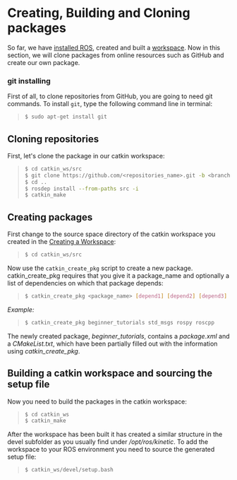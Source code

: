 # Creating, Building and Cloning packages

So far, we have [installed ROS](https://github.com/dcallega/ROS_Batbold_experience/tree/master/Installation), created and built a [workspace](https://github.com/dcallega/ROS_Batbold_experience/tree/master/workspace). Now in this section, we will clone packages from online resources such as GitHub and create our own package. 

### git installing

First of all, to clone repositories from GitHub, you are going to need git commands. To install `git`, type the following command line in terminal: 
>```sh 
>$ sudo apt-get install git
>```
## Cloning repositories

First, let's clone the package in our catkin workspace:
>```sh 
>$ cd catkin_ws/src
>$ git clone https://github.com/<repositories_name>.git -b <branch_name>-devel
>$ cd ..
>$ rosdep install --from-paths src -i
>$ catkin_make
>```

## Creating packages

First change to the source space directory of the catkin workspace you created in the [Creating a Workspace](https://github.com/dcallega/ROS_Batbold_experience/tree/master/workspace): 
>```sh 
>$ cd catkin_ws/src
>```
Now use the `catkin_create_pkg` script to create a new package. catkin_create_pkg requires that you give it a package_name and optionally a list of dependencies on which that package depends: 
>```sh 
>$ catkin_create_pkg <package_name> [depend1] [depend2] [depend3]
>```

*Example:*

>```sh 
>$ catkin_create_pkg beginner_tutorials std_msgs rospy roscpp
>```
The newly created package, *beginner_tutorials*, contains a *package.xml* and a *CMakeList.txt*, which have been partially filled out with the information using *catkin_create_pkg*.

## Building a catkin workspace and sourcing the setup file

Now you need to build the packages in the catkin workspace: 

>```sh 
>$ cd catkin_ws
>$ catkin_make
>```

After the workspace has been built it has created a similar structure in the devel subfolder as you usually find under */opt/ros/kinetic*. 
To add the workspace to your ROS environment you need to source the generated setup file:
>```sh
>$ catkin_ws/devel/setup.bash
>```
